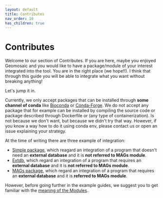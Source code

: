 ```yaml
---
layout: default
title: Contributes
nav_order: 10
has_children: true
---
```


# Contributes

Welcome to our section of Contributes. If you are here, maybe you enjoyed Geomosaic and you would like to have a package/module of your interest integrated into the tool. You are in the right place (we hope!!). I think that through this guide you will be able to integrate what you want without breaking anything!

Let's jump it in.

Currently, we only accept packages that can be installed through **some channel of conda** like [Bioconda](https://bioconda.github.io/) or [Conda-Forge](https://conda-forge.org/packages/). We do not accept any package that for example can be installed by compiling the source code or package described through Dockerfile or (any type of containerization).
Is not because we don't want, but because we didn't try that way. However, if you know a way how to do it using conda env, please contact us or open an issue explaining your strategy.

At the time of writing there are three example of integration:
- [Simple package](simplepackage), which reagard an integration of a program that doesn't need an **external database** and it is **not referred to MAGs module**.
- [Extdb](extdb), which regard an integration of a program that requires an **external database** and it is **not referred to MAGs module**.
- [MAGs package](magspackage), which regard an integration of a program that requires an **external database** and it is **referred to MAGs module**.

However, before going further in the example guides, we suggest you to get familiar with the [meaning of the Modules](modules#description).


